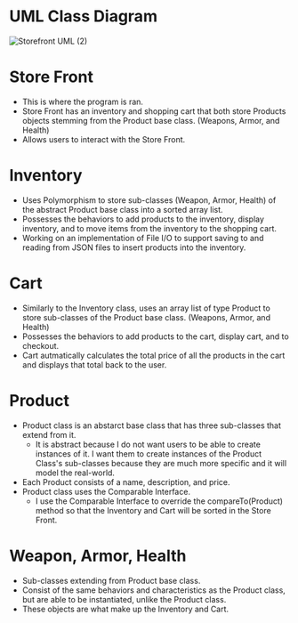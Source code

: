 # UML Class Diagram
![Storefront UML (2)](https://user-images.githubusercontent.com/90354190/142257654-901e9edc-362e-4e91-904b-d2fa5eb93855.png)

# Store Front
* This is where the program is ran.
* Store Front has an inventory and shopping cart that both store Products objects stemming from the Product base class. (Weapons, Armor, and Health)
* Allows users to interact with the Store Front.

# Inventory
* Uses Polymorphism to store sub-classes (Weapon, Armor, Health) of the abstract Product base class into a sorted array list.
* Possesses the behaviors to add products to the inventory, display inventory, and to move items from the inventory to the shopping cart.
* Working on an implementation of File I/O to support saving to and reading from JSON files to insert products into the inventory.

# Cart
* Similarly to the Inventory class, uses an array list of type Product to store sub-classes of the Product base class. (Weapons, Armor, and Health)
* Possesses the behaviors to add products to the cart, display cart, and to checkout.
* Cart autmatically calculates the total price of all the products in the cart and displays that total back to the user.

# Product
* Product class is an abstarct base class that has three sub-classes that extend from it.
  * It is abstract because I do not want users to be able to create instances of it. I want them to create instances of the Product Class's sub-classes because they are much more specific and it will model the real-world.
* Each Product consists of a name, description, and price.
* Product class uses the Comparable Interface.
  * I use the Comparable Interface to override the compareTo(Product) method so that the Inventory and Cart will be sorted in the Store Front.

# Weapon, Armor, Health
* Sub-classes extending from Product base class.
* Consist of the same behaviors and characteristics as the Product class, but are able to be instantiated, unlike the Product class.
* These objects are what make up the Inventory and Cart.
